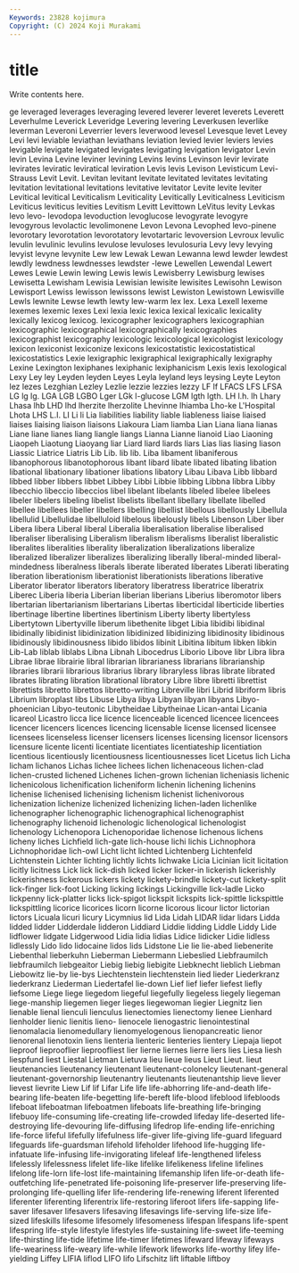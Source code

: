 ```yaml
---
Keywords: 23828 kojimura
Copyright: (C) 2024 Koji Murakami
---
```


# title

Write contents here.



ge leveraged leverages leveraging levered leverer leveret
leverets Leverett Leverhulme Leverick Leveridge Levering levering Leverkusen leverlike leverman
Leveroni Leverrier levers leverwood levesel Levesque levet Levey Levi levi
leviable leviathan leviathans leviation levied levier leviers levies levigable levigate
levigated levigates levigating levigation levigator Levin levin Levina Levine leviner
levining Levins levins Levinson levir levirate levirates leviratic leviratical leviration
Levis levis Levison Levisticum Levi-Strauss Levit Levit. Levitan levitant levitate
levitated levitates levitating levitation levitational levitations levitative levitator Levite levite
leviter Levitical levitical Leviticalism Leviticality Levitically Leviticalness Leviticism Leviticus leviticus
levities Levitism Levitt Levittown LeVitus levity Levkas levo levo- levodopa
levoduction levoglucose levogyrate levogyre levogyrous levolactic levolimonene Levon Levona Levophed
levo-pinene levorotary levorotation levorotatory levotartaric levoversion Levroux levulic levulin levulinic
levulins levulose levuloses levulosuria Levy levy levying levyist levyne levynite
Lew lew Lewak Lewan Lewanna lewd lewder lewdest lewdly lewdness
lewdnesses lewdster -lewe Lewellen Lewendal Lewert Lewes Lewie Lewin lewing
Lewis lewis Lewisberry Lewisburg lewises Lewisetta Lewisham Lewisia Lewisian lewisite
lewisites Lewisohn Lewison Lewisport Lewiss lewisson lewissons lewist Lewiston Lewistown
Lewisville Lewls lewnite Lewse lewth lewty lew-warm lex lex. Lexa
Lexell lexeme lexemes lexemic lexes Lexi lexia lexic lexica lexical
lexicalic lexicality lexically lexicog lexicog. lexicographer lexicographers lexicographian lexicographic lexicographical
lexicographically lexicographies lexicographist lexicography lexicologic lexicological lexicologist lexicology lexicon lexiconist
lexiconize lexicons lexicostatistic lexicostatistical lexicostatistics Lexie lexigraphic lexigraphical lexigraphically lexigraphy
Lexine Lexington lexiphanes lexiphanic lexiphanicism Lexis lexis lexological Lexy Ley
ley Leyden leyden Leyes Leyla leyland leys leysing Leyte Leyton
lez lezes Lezghian Lezley Lezlie lezzie lezzies lezzy LF lf
LFACS LFS LFSA LG lg lg. LGA LGB LGBO Lger
LGk l-glucose LGM lgth lgth. LH l.h. lh Lhary Lhasa
lhb LHD lhd lherzite lherzolite Lhevinne lhiamba Lho-ke L'Hospital Lhota
LHS L.I. LI Li li Lia liabilities liability liable liableness
liaise liaised liaises liaising liaison liaisons Liakoura Liam liamba Lian
Liana liana lianas Liane liane lianes liang liangle liangs Lianna
Lianne lianoid Liao Liaoning Liaopeh Liaotung Liaoyang liar Liard liard
liards liars Lias lias liasing liason Liassic Liatrice Liatris Lib
Lib. lib lib. Liba libament libaniferous libanophorous libanotophorous libant libard
libate libated libating libation libational libationary libationer libations libatory Libau
Libava Libb libbard libbed libber libbers libbet Libbey Libbi Libbie
libbing Libbna libbra Libby libecchio libeccio libeccios libel libelant libelants
libeled libelee libelees libeler libelers libeling libelist libelists libellant libellary
libellate libelled libellee libellees libeller libellers libelling libellist libellous libellously
Libellula libellulid Libellulidae libelluloid libelous libelously libels Libenson Liber liber
Libera libera Liberal liberal Liberalia liberalisation liberalise liberalised liberaliser liberalising
Liberalism liberalism liberalisms liberalist liberalistic liberalites liberalities liberality liberalization liberalizations
liberalize liberalized liberalizer liberalizes liberalizing liberally liberal-minded liberal-mindedness liberalness liberals
liberate liberated liberates Liberati liberating liberation liberationism liberationist liberationists liberations
liberative Liberator liberator liberators liberatory liberatress liberatrice liberatrix Liberec Liberia
liberia Liberian liberian liberians Liberius liberomotor libers libertarian libertarianism libertarians
Libertas liberticidal liberticide liberties libertinage libertine libertines libertinism Liberty liberty
libertyless Libertytown Libertyville liberum libethenite libget Libia libidibi libidinal libidinally
libidinist libidinization libidinized libidinizing libidinosity libidinous libidinously libidinousness libido libidos
libinit Libitina libitum libken libkin Lib-Lab liblab liblabs Libna Libnah
Libocedrus Liborio Libove libr Libra libra Librae librae librairie libral
librarian librarianess librarians librarianship libraries librarii librarious librarius library libraryless
libras librate librated librates librating libration librational libratory Libre libre
libretti librettist librettists libretto librettos libretto-writing Libreville libri Librid libriform
libris Librium libroplast libs Libuse Libya libya Libyan libyan libyans
Libyo-phoenician Libyo-teutonic Libytheidae Libytheinae Lican-antai Licania licareol Licastro licca lice
licence licenceable licenced licencee licencees licencer licencers licences licencing licensable
license licensed licensee licensees licenseless licenser licensers licenses licensing licensor
licensors licensure licente licenti licentiate licentiates licentiateship licentiation licentious licentiously
licentiousness licentiousnesses licet Licetus lich Licha licham lichanos Lichas lichee
lichees lichen lichenaceous lichen-clad lichen-crusted lichened Lichenes lichen-grown lichenian licheniasis
lichenic lichenicolous lichenification licheniform lichenin lichening lichenins lichenise lichenised lichenising
lichenism lichenist lichenivorous lichenization lichenize lichenized lichenizing lichen-laden lichenlike lichenographer
lichenographic lichenographical lichenographist lichenography lichenoid lichenologic lichenological lichenologist lichenology Lichenopora
Lichenoporidae lichenose lichenous lichens licheny liches Lichfield lich-gate lich-house lichi
lichis Lichnophora Lichnophoridae lich-owl Licht licht lichted Lichtenberg Lichtenfeld Lichtenstein
Lichter lichting lichtly lichts lichwake Licia Licinian licit licitation licitly
licitness Lick lick lick-dish licked licker licker-in lickerish lickerishly lickerishness
lickerous lickers lickety lickety-brindle lickety-cut lickety-split lick-finger lick-foot Licking licking
lickings Lickingville lick-ladle Licko lickpenny lick-platter licks lick-spigot lickspit lickspits
lick-spittle lickspittle lickspittling licorice licorices licorn licorne licorous licour lictor
lictorian lictors Licuala licuri licury Licymnius lid Lida Lidah LIDAR
lidar lidars Lidda lidded lidder Lidderdale lidderon Liddiard Liddie lidding
Liddle Liddy Lide lidflower lidgate Lidgerwood Lidia lidia lidias Lidice
lidicker Lidie lidless lidlessly Lido lido lidocaine lidos lids Lidstone
Lie lie lie-abed liebenerite Liebenthal lieberkuhn Lieberman Liebermann Liebeslied Liebfraumilch
liebfraumilch liebgeaitor Liebig liebig liebigite Liebknecht lieblich Liebman Liebowitz lie-by
lie-bys Liechtenstein liechtenstein lied lieder Liederkranz liederkranz Liederman Liedertafel lie-down
Lief lief liefer liefest liefly liefsome Liege liege liegedom liegeful
liegefully liegeless liegely liegeman liege-manship liegemen lieger lieges liegewoman liegier
Liegnitz lien lienable lienal lienculi lienculus lienectomies lienectomy lienee Lienhard
lienholder lienic lienitis lieno- lienocele lienogastric lienointestinal lienomalacia lienomedullary lienomyelogenous
lienopancreatic lienor lienorenal lienotoxin liens lienteria lienteric lienteries lientery Liepaja
liepot lieproof lieprooflier lieproofliest lier lierne liernes lierre liers lies
Liesa liesh liespfund liest Liestal Lietman Lietuva lieu lieue lieus
Lieut Lieut. lieut lieutenancies lieutenancy lieutenant lieutenant-colonelcy lieutenant-general lieutenant-governorship lieutenantry
lieutenants lieutenantship lieve liever lievest lievrite Liew Lif lif Lifar
Life life life-abhorring life-and-death life-bearing life-beaten life-begetting life-bereft life-blood lifeblood
lifebloods lifeboat lifeboatman lifeboatmen lifeboats life-breathing life-bringing lifebuoy life-consuming life-creating
life-crowded lifeday life-deserted life-destroying life-devouring life-diffusing lifedrop life-ending life-enriching life-force
lifeful lifefully lifefulness life-giver life-giving life-guard lifeguard lifeguards life-guardsman lifehold
lifeholder lifehood life-hugging life-infatuate life-infusing life-invigorating lifeleaf life-lengthened lifeless lifelessly
lifelessness lifelet life-like lifelike lifelikeness lifeline lifelines lifelong life-lorn life-lost
life-maintaining lifemanship lifen life-or-death life-outfetching life-penetrated life-poisoning life-preserver life-preserving life-prolonging
life-quelling lifer life-rendering life-renewing liferent liferented liferenter liferenting liferentrix life-restoring
liferoot lifers life-sapping life-saver lifesaver lifesavers lifesaving lifesavings life-serving life-size
life-sized lifeskills lifesome lifesomely lifesomeness lifespan lifespans life-spent lifespring life-style
lifestyle lifestyles life-sustaining life-sweet life-teeming life-thirsting life-tide lifetime life-timer lifetimes
lifeward lifeway lifeways life-weariness life-weary life-while lifework lifeworks life-worthy lifey
life-yielding Liffey LIFIA liflod LIFO lifo Lifschitz lift liftable liftboy
